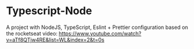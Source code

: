 # Typescript-Node
A project with NodeJS, TypeScript, Eslint + Prettier configuration based on the
rocketseat video: https://www.youtube.com/watch?v=aTf8QTjw4RE&list=WL&index=2&t=0s
